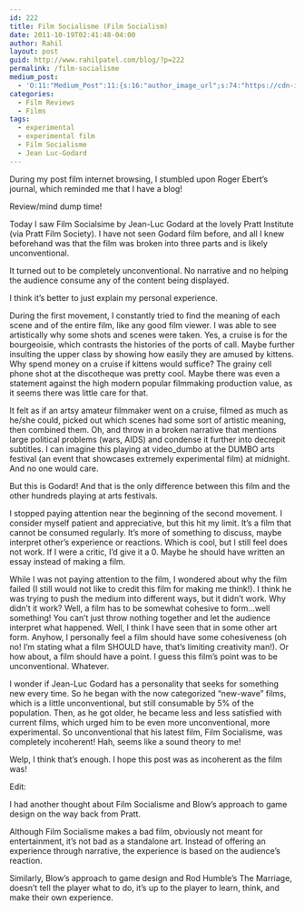 ```yaml
---
id: 222
title: Film Socialisme (Film Socialism)
date: 2011-10-19T02:41:48-04:00
author: Rahil
layout: post
guid: http://www.rahilpatel.com/blog/?p=222
permalink: /film-socialisme
medium_post:
  - 'O:11:"Medium_Post":11:{s:16:"author_image_url";s:74:"https://cdn-images-1.medium.com/fit/c/200/200/1*dmbNkD5D-u45r44go_cf0g.png";s:10:"author_url";s:28:"https://medium.com/@rahil627";s:11:"byline_name";N;s:12:"byline_email";N;s:10:"cross_link";s:2:"no";s:2:"id";s:12:"9c745c7141e0";s:21:"follower_notification";s:3:"yes";s:7:"license";s:19:"all-rights-reserved";s:14:"publication_id";s:12:"7a04709b0155";s:6:"status";s:6:"public";s:3:"url";s:72:"https://medium.com/@rahil627/film-socialisme-film-socialism-9c745c7141e0";}'
categories:
  - Film Reviews
  - Films
tags:
  - experimental
  - experimental film
  - Film Socialisme
  - Jean Luc-Godard
---
```

During my post film internet browsing, I stumbled upon Roger Ebert&#8217;s journal, which reminded me that I have a blog!

Review/mind dump time!

Today I saw Film Socialsime by Jean-Luc Godard at the lovely Pratt Institute (via Pratt Film Society). I have not seen Godard film before, and all I knew beforehand was that the film was broken into three parts and is likely unconventional.

It turned out to be completely unconventional. No narrative and no helping the audience consume any of the content being displayed.

I think it&#8217;s better to just explain my personal experience.

During the first movement, I constantly tried to find the meaning of each scene and of the entire film, like any good film viewer. I was able to see artistically why some shots and scenes were taken. Yes, a cruise is for the bourgeoisie, which contrasts the histories of the ports of call. Maybe further insulting the upper class by showing how easily they are amused by kittens. Why spend money on a cruise if kittens would suffice? The grainy cell phone shot at the discotheque was pretty cool. Maybe there was even a statement against the high modern popular filmmaking production value, as it seems there was little care for that.

It felt as if an artsy amateur filmmaker went on a cruise, filmed as much as he/she could, picked out which scenes had some sort of artistic meaning, then combined them. Oh, and throw in a broken narrative that mentions large political problems (wars, AIDS) and condense it further into decrepit subtitles. I can imagine this playing at video_dumbo at the DUMBO arts festival (an event that showcases extremely experimental film) at midnight. And no one would care.

But this is Godard! And that is the only difference between this film and the other hundreds playing at arts festivals.

I stopped paying attention near the beginning of the second movement. I consider myself patient and appreciative, but this hit my limit. It&#8217;s a film that cannot be consumed regularly. It&#8217;s more of something to discuss, maybe interpret other&#8217;s experience or reactions. Which is cool, but I still feel does not work. If I were a critic, I&#8217;d give it a 0. Maybe he should have written an essay instead of making a film.

While I was not paying attention to the film, I wondered about why the film failed (I still would not like to credit this film for making me think!). I think he was trying to push the medium into different ways, but it didn&#8217;t work. Why didn&#8217;t it work? Well, a film has to be somewhat cohesive to form&#8230;well something! You can&#8217;t just throw nothing together and let the audience interpret what happened. Well, I think I have seen that in some other art form. Anyhow, I personally feel a film should have some cohesiveness (oh no! I&#8217;m stating what a film SHOULD have, that&#8217;s limiting creativity man!). Or how about, a film should have a point. I guess this film&#8217;s point was to be unconventional. Whatever.

I wonder if Jean-Luc Godard has a personality that seeks for something new every time. So he began with the now categorized &#8220;new-wave&#8221; films, which is a little unconventional, but still consumable by 5% of the population. Then, as he got older, he became less and less satisfied with current films, which urged him to be even more unconventional, more experimental. So unconventional that his latest film, Film Socialisme, was completely incoherent! Hah, seems like a sound theory to me!

Welp, I think that&#8217;s enough. I hope this post was as incoherent as the film was!

Edit:

I had another thought about Film Socialisme and Blow&#8217;s approach to game design on the way back from Pratt.

Although Film Socialisme makes a bad film, obviously not meant for entertainment, it&#8217;s not bad as a standalone art. Instead of offering an experience through narrative, the experience is based on the audience&#8217;s reaction.

Similarly, Blow&#8217;s approach to game design and Rod Humble&#8217;s The Marriage, doesn&#8217;t tell the player what to do, it&#8217;s up to the player to learn, think, and make their own experience.